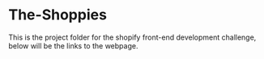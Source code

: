 # The-Shoppies
This is the project folder for the shopify front-end development challenge, below will be the links to the webpage.
